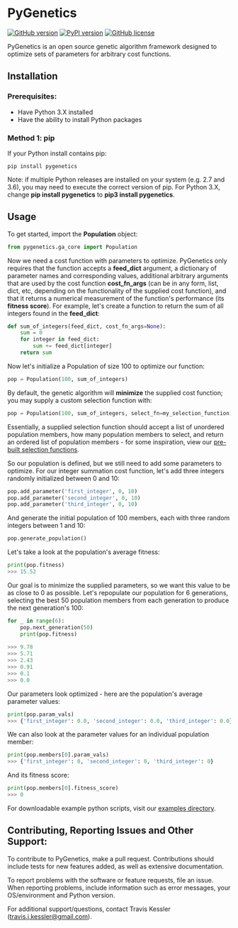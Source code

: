 # PyGenetics

[![GitHub version](https://badge.fury.io/gh/tjkessler%2FPyGenetics.svg)](https://badge.fury.io/gh/tjkessler%2FPyGenetics)
[![PyPI version](https://badge.fury.io/py/pygenetics.svg)](https://badge.fury.io/py/pygenetics)
[![GitHub license](https://img.shields.io/badge/license-MIT-blue.svg)](https://raw.githubusercontent.com/TJKessler/PyGenetics/master/LICENSE.txt)

PyGenetics is an open source genetic algorithm framework designed to optimize sets of parameters for arbitrary cost functions.

## Installation
### Prerequisites:
- Have Python 3.X installed
- Have the ability to install Python packages

### Method 1: pip
If your Python install contains pip:
```
pip install pygenetics
```
Note: if multiple Python releases are installed on your system (e.g. 2.7 and 3.6), you may need to execute the correct version of pip. For Python 3.X, change **pip install pygenetics** to **pip3 install pygenetics**.

## Usage
To get started, import the **Population** object:
```python
from pygenetics.ga_core import Population
```
Now we need a cost function with parameters to optimize. PyGenetics only requires that the function accepts a **feed_dict** argument, a dictionary of parameter names and corresponding values, additional arbitrary arguments that are used by the cost function **cost_fn_args** (can be in any form, list, dict, etc, depending on the functionality of the supplied cost function), and that it returns a numerical measurement of the function's performance (its **fitness score**). For example, let's create a function to return the sum of all integers found in the **feed_dict**:
```python
def sum_of_integers(feed_dict, cost_fn_args=None):
    sum = 0
    for integer in feed_dict:
        sum += feed_dict[integer]
    return sum
```
Now let's initialize a Population of size 100 to optimize our function:
```python
pop = Population(100, sum_of_integers)
```
By default, the genetic algorithm will **minimize** the supplied cost function; you may supply a custom selection function with:
```python
pop = Population(100, sum_of_integers, select_fn=my_selection_function)
```
Essentially, a supplied selection function should accept a list of unordered population members, how many population members to select, and return an ordered list of population members - for some inspiration, view our [pre-built selection functions](https://github.com/tjkessler/PyGenetics/blob/master/pygenetics/selection_functions.py).

So our population is defined, but we still need to add some parameters to optimize. For our integer summation cost function, let's add three integers randomly initialized between 0 and 10:
```python
pop.add_parameter('first_integer', 0, 10)
pop.add_parameter('second_integer', 0, 10)
pop.add_parameter('third_integer', 0, 10)
```
And generate the initial population of 100 members, each with three random integers between 1 and 10:
```python
pop.generate_population()
```
Let's take a look at the population's average fitness:
```python
print(pop.fitness)
>>> 15.52
```
Our goal is to minimize the supplied parameters, so we want this value to be as close to 0 as possible. Let's repopulate our population for 6 generations, selecting the best 50 population members from each generation to produce the next generation's 100:
```python
for _ in range(6):
    pop.next_generation(50)
    print(pop.fitness)
    
>>> 9.78
>>> 5.71
>>> 2.43
>>> 0.91
>>> 0.1
>>> 0.0
```
Our parameters look optimized - here are the population's average parameter values:
```python
print(pop.param_vals)
>>> {'first_integer': 0.0, 'second_integer': 0.0, 'third_integer': 0.0}
```
We can also look at the parameter values for an individual population member:
```python
print(pop.members[0].param_vals)
>>> {'first_integer': 0, 'second_integer': 0, 'third_integer': 0}
```
And its fitness score:
```python
print(pop.members[0].fitness_score)
>>> 0
```
For downloadable example python scripts, visit our [examples directory](https://github.com/tjkessler/PyGenetics/tree/master/examples).

## Contributing, Reporting Issues and Other Support:

To contribute to PyGenetics, make a pull request. Contributions should include tests for new features added, as well as extensive documentation.

To report problems with the software or feature requests, file an issue. When reporting problems, include information such as error messages, your OS/environment and Python version.

For additional support/questions, contact Travis Kessler (travis.j.kessler@gmail.com).
